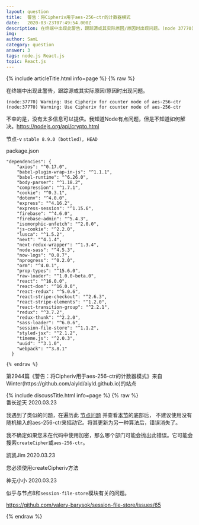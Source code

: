 ```yaml
---
layout: question
title:  警告：将Cipheriv用于aes-256-ctr的计数器模式
date:   2020-03-23T07:49:54.000Z
description: 在终端中出现此警告，跟踪源或其实际原因/原因时出现问题。(node 37770) Warning  Use Cipheriv for counter ...
img: 
author: SamL
category: question
answer: 3
tags: node.js React.js
topic: React.js
---
```

<div class="article-root">
  <div class="article">
    {% include articleTitle.html info=page %}
    {% raw %}
    <div class="article-content"><p><font style="vertical-align: inherit;"><font style="vertical-align: inherit;">在终端中出现此警告，跟踪源或其实际原因/原因时出现问题。</font></font></p>

<pre><code>(node:37770) Warning: Use Cipheriv for counter mode of aes-256-ctr<font></font>
(node:37770) Warning: Use Cipheriv for counter mode of aes-256-ctr<font></font>
</code></pre>

<p><font style="vertical-align: inherit;"><font style="vertical-align: inherit;">不幸的是，没有太多信息可以提供。</font><font style="vertical-align: inherit;">我知道Node有点问题，但是不知道如何解决。</font></font><a href="https://nodejs.org/api/crypto.html" rel="noreferrer"><font style="vertical-align: inherit;"><font style="vertical-align: inherit;">https://nodejs.org/api/crypto.html</font></font></a></p>

<p><font style="vertical-align: inherit;"><font style="vertical-align: inherit;">节点-v </font></font><code>stable 8.9.0 (bottled), HEAD</code></p>

<p><font style="vertical-align: inherit;"><font style="vertical-align: inherit;">package.json</font></font></p>

<pre><code>"dependencies": {<font></font>
    "axios": "^0.17.0",<font></font>
    "babel-plugin-wrap-in-js": "^1.1.1",<font></font>
    "babel-runtime": "^6.26.0",<font></font>
    "body-parser": "^1.18.2",<font></font>
    "compression": "^1.7.1",<font></font>
    "cookie": "^0.3.1",<font></font>
    "dotenv": "^4.0.0",<font></font>
    "express": "^4.16.2",<font></font>
    "express-session": "^1.15.6",<font></font>
    "firebase": "^4.6.0",<font></font>
    "firebase-admin": "^5.4.3",<font></font>
    "isomorphic-unfetch": "^2.0.0",<font></font>
    "js-cookie": "^2.2.0",<font></font>
    "lusca": "^1.5.2",<font></font>
    "next": "^4.1.4",<font></font>
    "next-redux-wrapper": "^1.3.4",<font></font>
    "node-sass": "^4.5.3",<font></font>
    "now-logs": "0.0.7",<font></font>
    "nprogress": "^0.2.0",<font></font>
    "orm": "^4.0.1",<font></font>
    "prop-types": "^15.6.0",<font></font>
    "raw-loader": "^1.0.0-beta.0",<font></font>
    "react": "^16.0.0",<font></font>
    "react-dom": "^16.0.0",<font></font>
    "react-redux": "^5.0.6",<font></font>
    "react-stripe-checkout": "^2.6.3",<font></font>
    "react-stripe-elements": "^1.2.0",<font></font>
    "react-transition-group": "^2.2.1",<font></font>
    "redux": "^3.7.2",<font></font>
    "redux-thunk": "^2.2.0",<font></font>
    "sass-loader": "^6.0.6",<font></font>
    "session-file-store": "^1.1.2",<font></font>
    "styled-jsx": "^2.1.2",<font></font>
    "timeme.js": "^2.0.3",<font></font>
    "uuid": "^3.1.0",<font></font>
    "webpack": "^3.8.1"<font></font>
  }<font></font>
</code></pre></div>
    {% endraw %}
  </div>
  <p class="winter_mark">第2944篇《警告：将Cipheriv用于aes-256-ctr的计数器模式》来自Winter(https://github.com/aiyld/aiyld.github.io)的站点</p>
  <div class="discuss-wrapper">
    {% include discussTitle.html info=page %}
    {% raw %}
    <div class="discuss-item">
        <div class="discuss-parent">
          <div class="discuss-meta">
            <span class="discuss-user">番长逆天</span>
            <span class="discuss-time">2020.03.23</span>
          </div>
          <div class="discuss-comment"><p><font style="vertical-align: inherit;"><font style="vertical-align: inherit;">我遇到了类似的问题，在遍历此
 </font></font><a href="https://github.com/nodejs/node/issues/13801" rel="nofollow noreferrer"><font style="vertical-align: inherit;"><font style="vertical-align: inherit;">节点问题</font></font></a><font style="vertical-align: inherit;"><font style="vertical-align: inherit;"> 
并查看</font></font><a href="https://nodejs.org/dist/latest-v8.x/docs/api/crypto.html#crypto_crypto_createcipher_algorithm_password_options" rel="nofollow noreferrer"><font style="vertical-align: inherit;"><font style="vertical-align: inherit;">本节</font></font></a><font style="vertical-align: inherit;"><font style="vertical-align: inherit;">的底部后，</font><font style="vertical-align: inherit;">
不建议使用没有随机输入的aes-256-ctr来摇动它。</font><font style="vertical-align: inherit;">将其更新为另一种算法后，错误消失了。  </font></font></p>

<p><font style="vertical-align: inherit;"><font style="vertical-align: inherit;">我不确定如果您未在代码中使用加密，那么哪个部门可能会抛出此错误。</font><font style="vertical-align: inherit;">它可能会搜索</font></font><code>createCipher</code><font style="vertical-align: inherit;"><font style="vertical-align: inherit;">或</font></font><code>aes-256-ctr</code><font style="vertical-align: inherit;"><font style="vertical-align: inherit;">。</font></font></p></div>
        </div></div><div class="discuss-item">
        <div class="discuss-parent">
          <div class="discuss-meta">
            <span class="discuss-user">凯凯Jim</span>
            <span class="discuss-time">2020.03.23</span>
          </div>
          <div class="discuss-comment"><p><font style="vertical-align: inherit;"><font style="vertical-align: inherit;">您必须使用createCipheriv方法</font></font></p></div>
        </div></div><div class="discuss-item">
        <div class="discuss-parent">
          <div class="discuss-meta">
            <span class="discuss-user">神无小小</span>
            <span class="discuss-time">2020.03.23</span>
          </div>
          <div class="discuss-comment"><p><font style="vertical-align: inherit;"><font style="vertical-align: inherit;">似乎与节点8和</font></font><code>session-file-store</code><font style="vertical-align: inherit;"><font style="vertical-align: inherit;">模块</font><font style="vertical-align: inherit;">有关的问题</font><font style="vertical-align: inherit;">。</font></font></p>

<p><a href="https://github.com/valery-barysok/session-file-store/issues/65" rel="nofollow noreferrer"><font style="vertical-align: inherit;"><font style="vertical-align: inherit;">https://github.com/valery-barysok/session-file-store/issues/65</font></font></a></p></div>
        </div></div>
    {% endraw %}
  </div>
<div>
